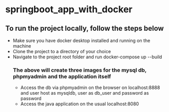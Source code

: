 # springboot_app_with_docker
## To run the project locally, follow the steps below ##
- Make sure you have docker desktop installed and running on the machine
- Clone the project to a directory of your choice
- Navigate to the project root folder and run docker-compose up --build
  ### The above will create three images for the mysql db, phpmyadmin and the application itself ###
  - Access the db via phpmyadmin on the browser on localhost:8888 and user host as mysqldb, user as db_user and password as password
  - Access the java application on the usual localhost:8080
